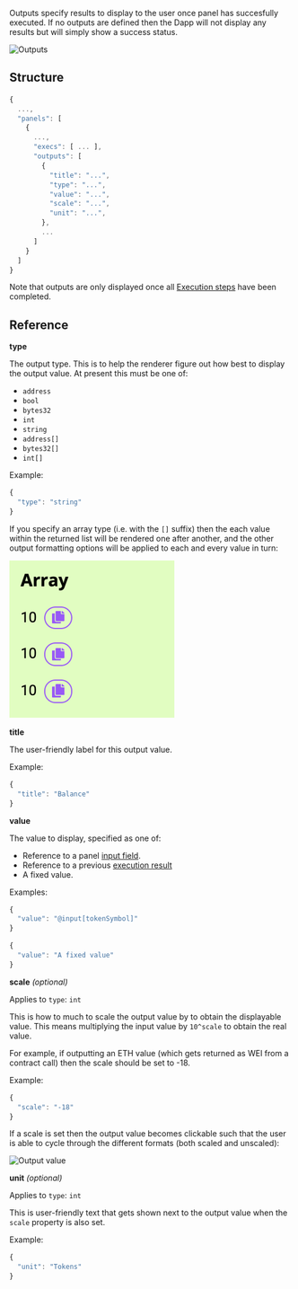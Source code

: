 Outputs specify results to display to the user once panel has succesfully executed. If no outputs are defined then the Dapp will not display any results but will simply show a success status.

![Outputs](../../images/Outputs.png)

## Structure

```js
{
  ...,
  "panels": [
    {
      ...,
      "execs": [ ... ],
      "outputs": [
        {
          "title": "...",
          "type": "...",
          "value": "...",
          "scale": "...",
          "unit": "...",
        },
        ...
      ]
    }
  ]
}
```

Note that outputs are only displayed once all [Execution steps](../Execs) have been completed.

## Reference

**type**

The output type. This is to help the renderer figure out how best to display the output value. At present this must be one of:

* `address`
* `bool`
* `bytes32`
* `int`
* `string`
* `address[]`
* `bytes32[]`
* `int[]`

Example:

```js
{
  "type": "string"
}
```

If you specify an array type (i.e. with the `[]` suffix) then the each value within the
returned list will be rendered one after another, and the other output formatting options
will be applied to each and every value in turn:

![Array output](../../images/ArrayOutputValue.png)


**title**

The user-friendly label for this output value.

Example:

```js
{
  "title": "Balance"
}
```

**value**

The value to display, specified as one of:

* Reference to a panel [input field](../Inputs).
* Reference to a previous [execution result](../Execs)
* A fixed value.

Examples:

```js
{
  "value": "@input[tokenSymbol]"
}
```

```js
{
  "value": "A fixed value"
}
```

**scale** _(optional)_

Applies to `type`: `int`

This is how to much to scale the output value by to obtain the displayable value. This
means multiplying the input value by `10^scale` to obtain the real value.

For example, if outputting an ETH value (which gets returned as WEI from a contract call)
then the scale should be set to -18.

Example:

```js
{
  "scale": "-18"
}
```

If a scale is set then the output value becomes clickable such that the user is able to
cycle through the different formats (both scaled and unscaled):

![Output value](../../images/OutputValue.png)

**unit** _(optional)_

Applies to `type`: `int`

This is user-friendly text that gets shown next to the output value when the `scale` property is also set.

Example:

```js
{
  "unit": "Tokens"
}
```

